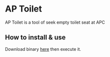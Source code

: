 # AP Toilet

AP Toilet is a tool of seek empty toilet seat at APC

## How to install & use

Download binary [here](https://github.com/ryo-yamaoka/aptoilet/releases) then execute it.
